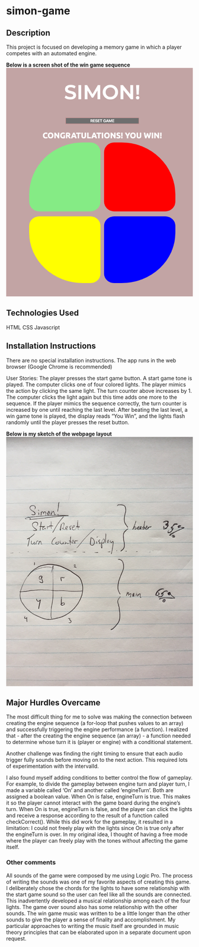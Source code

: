 # simon-game

## Description

This project is focused on developing a memory game in which a player competes with an automated engine.

**Below is a screen shot of the win game sequence**
![simon win game sequence](images/simon-win-game-screenshot.png)

## Technologies Used

HTML
CSS
Javascript

## Installation Instructions
There are no special installation instructions. The app runs in the web browser (Google Chrome is recommended)

User Stories:
The player presses the start game button. A start game tone is played. The computer clicks one of four colored lights. The player mimics the action by clicking the same light. The turn counter above increases by 1. The computer clicks the light again but this time adds one more to the sequence. If the player mimics the sequence correctly, the turn counter is increased by one until reaching the last level. After beating the last level, a win game tone is played, the display reads “You Win”, and the lights flash randomly until the player presses the reset button.

**Below is my sketch of the webpage layout**
![webpage layout](images/simon-sketch.JPG)

## Major Hurdles Overcame

The most difficult thing for me to solve was making the connection between creating the engine sequence (a for-loop that pushes values to an array) and successfully triggering the engine performance (a function). I realized that - after the creating the engine sequence (an array) - a function needed to determine whose turn it is (player or engine) with a conditional statement.

Another challenge was finding the right timing to ensure that each audio trigger fully sounds before moving on to the next action. This required lots of experimentation with the intervalId.

I also found myself adding conditions to better control the flow of gameplay. For example, to divide the gameplay between engine turn and player turn, I made a variable called ‘On’ and another called ‘engineTurn’. Both are assigned a boolean value. When On is false, engineTurn is true. This makes it so the player cannot interact with the game board during the engine’s turn. When On is true, engineTurn is false, and the player can click the lights and receive a response according to the result of a function called checkCorrect(). While this did work for the gameplay, it resulted in a limitation: I could not freely play with the lights since On is true only after the engineTurn is over. In my original idea, I thought of having a free mode where the player can freely play with the tones without affecting the game itself.

### Other comments

All sounds of the game were composed by me using Logic Pro. The process of writing the sounds was one of my favorite aspects of creating this game. I deliberately chose the chords for the lights to have some relationship with the start game sound so the user can feel like all the sounds are connected. This inadvertently developed a musical relationship among each of the four lights. The game over sound also has some relationship with the other sounds. The win game music was written to be a little longer than the other sounds to give the player a sense of finality and accomplishment. My particular approaches to writing the music itself are grounded in music theory principles that can be elaborated upon in a separate document upon request.
